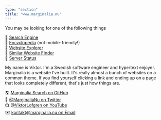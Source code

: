 ```yaml
---
type: "section"
title: "www.marginalia.nu"
---
```


You may be looking for one of the following things

🔗 [Search Engine](https://search.marginalia.nu/) \
🔗 [Encyclopedia](https://encyclopedia.marginalia.nu/) (not mobile-friendly!) \
🔗 [Website Explorer](https://explore.marginalia.nu/) \
🔗 [Similar Website Finder](https://explore2.marginalia.nu/) \
🔗 [Server Status](https://status.marginalia.nu/)

My name is Viktor. I'm a Swedish software engineer and hypertext enjoyer.
Marginalia is a website I've built. It's really almost a bunch of websites
on a common theme. If you find yourself clicking a link and ending up on
a page that looks completely different, that's just how things are.

🌎 [Marginalia Search on GitHub](https://git.marginalia.nu/) \
🦤 [@MarginaliaNu on Twitter](https://twitter.com/MarginaliaNu) \
📺 [@ViktorLofgren on YouTube](https://www.youtube.com/@ViktorLofgren) \
✉️ [kontakt@marginalia.nu on Email](mailto:kontakt@marginalia.nu)
